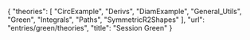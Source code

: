 {
    "theories": [
        "CircExample",
        "Derivs",
        "DiamExample",
        "General_Utils",
        "Green",
        "Integrals",
        "Paths",
        "SymmetricR2Shapes"
    ],
    "url": "entries/green/theories",
    "title": "Session Green"
}